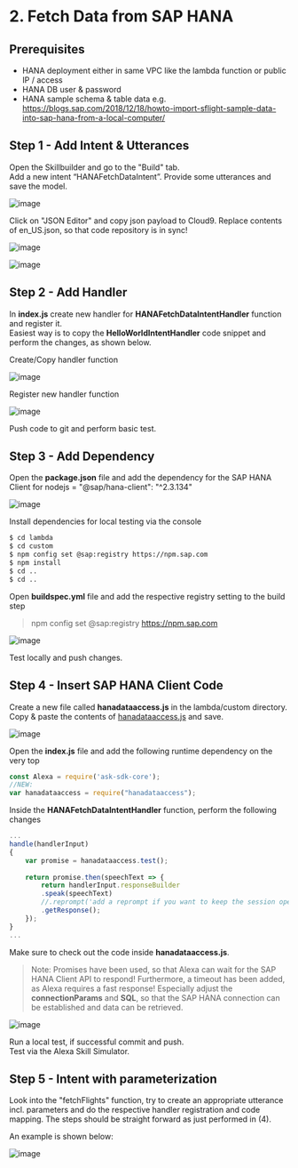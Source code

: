 # 2. Fetch Data from SAP HANA

## Prerequisites

- HANA deployment either in same VPC like the lambda function or public IP / access
- HANA DB user & password
- HANA sample schema & table data e.g. https://blogs.sap.com/2018/12/18/howto-import-sflight-sample-data-into-sap-hana-from-a-local-computer/

## Step 1 - Add Intent & Utterances

Open the Skillbuilder and go to the "Build" tab.  
Add a new intent “HANAFetchDataIntent”. Provide some utterances and save the model.  

![image](../assets/2_Alexa_Developer_Console.jpg)

Click on "JSON Editor" and copy json payload to Cloud9. Replace contents of en_US.json, so that code repository is in sync!

![image](../assets/1_Alexa_Developer_Console2.jpg)

![image](../assets/1_alexa-hana-sbx_-_AWS_Cloud9_en-US.jpg)

## Step 2 - Add Handler 

In **index.js** create new handler for **HANAFetchDataIntentHandler** function and register it.  
Easiest way is to copy the **HelloWorldIntentHandler** code snippet and perform the changes, as shown below.

Create/Copy handler function

![image](../assets/2_function.jpg)

Register new handler function

![image](../assets/2_handler.jpg)

Push code to git and perform basic test.

## Step 3 - Add Dependency

Open the **package.json** file and add the dependency for the SAP HANA Client for nodejs = "@sap/hana-client": "^2.3.134"

![image](../assets/2_alexa-hana-sbx_-_AWS_Cloud9.jpg)

Install dependencies for local testing via the console

```bash
$ cd lambda
$ cd custom
$ npm config set @sap:registry https://npm.sap.com
$ npm install
$ cd ..
$ cd ..
```

Open **buildspec.yml** file and add the respective registry setting to the build step
> npm config set @sap:registry https://npm.sap.com

![image](../assets/2_alexa-hana-sbx_-_AWS_Cloud9_yml.jpg)

Test locally and push changes.

## Step 4 - Insert SAP HANA Client Code

Create a new file called **hanadataaccess.js** in the lambda/custom directory.  
Copy & paste the contents of [hanadataaccess.js](hanadataaccess.js) and save.

![image](../assets/2_alexa-hana-sbx_-_AWS_Cloud9_file.jpg)

Open the **index.js** file and add the following runtime dependency on the very top

```javascript
const Alexa = require('ask-sdk-core');
//NEW:
var hanadataaccess = require("hanadataaccess");
```

Inside the **HANAFetchDataIntentHandler** function, perform the following changes

```javascript
...
handle(handlerInput) 
{
    var promise = hanadataaccess.test();
        
    return promise.then(speechText => {
        return handlerInput.responseBuilder
        .speak(speechText)
        //.reprompt('add a reprompt if you want to keep the session open for the user to respond')
        .getResponse();
    });
}
...
```

Make sure to check out the code inside **hanadataaccess.js**. 

> Note: Promises have been used, so that Alexa can wait for the SAP HANA Client API to respond! Furthermore, a timeout has been added, as Alexa requires a fast response! Especially adjust the **connectionParams** and **SQL**, so that the SAP HANA connection can be established and data can be retrieved.

![image](../assets/2_alexa-hana-sbx_-_AWS_Cloud9_file.jpg)

Run a local test, if successful commit and push.  
Test via the Alexa Skill Simulator.

## Step 5 - Intent with parameterization

Look into the "fetchFlights" function, try to create an appropriate utterance incl. parameters and do the respective handler registration and code mapping.
The steps should be straight forward as just performed in (4).

An example is shown below:

![image](../assets/2_Alexa_Developer_Console_add.jpg)